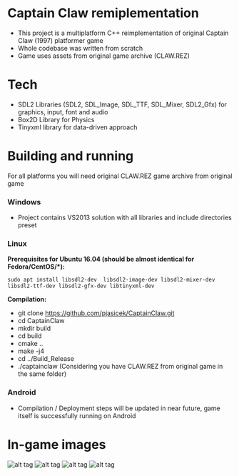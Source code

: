 # Captain Claw remiplementation

 - This project is a multiplatform C++ reimplementation of original Captain Claw (1997) platformer game
 - Whole codebase was written from scratch
 - Game uses assets from original game archive (CLAW.REZ)

# Tech

  - SDL2 Libraries (SDL2, SDL_Image, SDL_TTF, SDL_Mixer, SDL2_Gfx) for graphics, input, font and audio
  - Box2D Library for Physics
  - Tinyxml library for data-driven approach

# Building and running
For all platforms you will need original CLAW.REZ game archive from original game
### Windows
  - Project contains VS2013 solution with all libraries and include directories preset

### Linux
  **Prerequisites for Ubuntu 16.04 (should be almost identical for Fedora/CentOS/*):**
  
  `sudo apt install libsdl2-dev  libsdl2-image-dev libsdl2-mixer-dev libsdl2-ttf-dev libsdl2-gfx-dev libtinyxml-dev` 
  
  **Compilation:**
  
  - git clone https://github.com/pjasicek/CaptainClaw.git
  - cd CaptainClaw
  - mkdir build
  - cd build
  - cmake ..
  - make -j4
  - cd ../Build_Release
  - ./captainclaw (Considering you have CLAW.REZ from original game in the same folder)
  
### Android
  
  - Compilation / Deployment steps will be updated in near future, game itself is successfully running on Android
 
# In-game images
![alt tag](http://s2.postimg.org/gwdm0ii7t/screenshot_26.png)
![alt tag](http://s2.postimg.org/yaxu8sfcp/screenshot_27.png)
![alt tag](http://s2.postimg.org/7r596net5/screenshot_28.png)
![alt tag](http://s2.postimg.org/az9qjp12x/screenshot_29.png)
